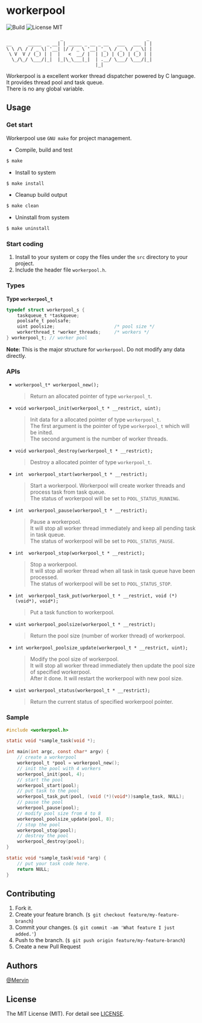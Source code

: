 # workerpool

![Build](https://img.shields.io/badge/build-passing-brightgreen.svg?style=flat)
![License MIT](https://img.shields.io/badge/license-MIT-blue.svg?style=flat&maxAge=2592000)

```
                    _                               _ 
__      _____  _ __| | _____ _ __ _ __   ___   ___ | |
\ \ /\ / / _ \| '__| |/ / _ \ '__| '_ \ / _ \ / _ \| |
 \ V  V / (_) | |  |   <  __/ |  | |_) | (_) | (_) | |
  \_/\_/ \___/|_|  |_|\_\___|_|  | .__/ \___/ \___/|_|
                                 |_|                 
```

Workerpool is a excellent worker thread dispatcher powered by C language.<br> 
It provides thread pool and task queue. <br>
There is no any global variable. 

## Usage

### Get start

Workerpool use `GNU make` for project management.

- Compile, build and test
```bash
$ make 
```

- Install to system
```bash
$ make install
```

- Cleanup build output
```bash
$ make clean
```

- Uninstall from system
```bash
$ make uninstall
```

### Start coding

1. Install to your system or copy the files under the `src` directory to your project.
2. Include the header file `workerpool.h`.

### Types

**Type `workerpool_t`**
```C
typedef struct workerpool_s {
    taskqueue_t *taskqueue;
    poolsafe_t poolsafe;
    uint poolsize;                      /* pool size */
    workerthread_t *worker_threads;     /* workers */
} workerpool_t; // worker pool
```
**Note:**
This is the major structure for `workerpool`. Do not modify any data directly.

### APIs

- `workerpool_t* workerpool_new();` 

    >Return an allocated pointer of type `workerpool_t`. 

- `void workerpool_init(workerpool_t * __restrict, uint);`

    >Init data for a allocated pointer of type `workerpool_t`.<br>
    >The first argument is the pointer of type `workerpool_t` which will be inited.<br>
    >The second argument is the number of worker threads.

- `void workerpool_destroy(workerpool_t * __restrict);`

    >Destroy a allocated pointer of type `workerpool_t`.

- `int  workerpool_start(workerpool_t * __restrict);`

    >Start a workerpool.
    >Workerpool will create worker threads and process task from task queue.<br>
    >The status of workerpool will be set to `POOL_STATUS_RUNNING`.

- `int  workerpool_pause(workerpool_t * __restrict);`

    >Pause a workerpool.<br>
    >It will stop all worker thread immediately and keep all pending task in task queue.<br>
    >The status of workerpool will be set to `POOL_STATUS_PAUSE`.

- `int  workerpool_stop(workerpool_t * __restrict);`

    >Stop a workerpool.<br>
    >It will stop all worker thread when all task in task queue have been processed.<br>
    >The status of workerpool will be set to `POOL_STATUS_STOP`.

- `int  workerpool_task_put(workerpool_t * __restrict, void (*)(void*), void*);`

    >Put a task function to workerpool.

- `uint workerpool_poolsize(workerpool_t * __restrict);`

    >Return the pool size (number of worker thread) of workerpool.

- `int workerpool_poolsize_update(workerpool_t * __restrict, uint);`

    >Modify the pool size of workerpool.<br>
    >It will stop all worker thread immediately then update the pool size of specified workerpool.<br>
    >After it done. It will restart the workerpool with new pool size.

- `uint workerpool_status(workerpool_t * __restrict);`
 
    >Return the current status of specified workerpool pointer.

### Sample
```C
#include <workerpool.h>

static void *sample_task(void *);

int main(int argc, const char* argv) {
    // create a workerpool
    workerpool_t *pool = workerpool_new();
    // init the pool with 4 workers
    workerpool_init(pool, 4);
    // start the pool
    workerpool_start(pool);
    // put task to the pool
    workerpool_task_put(pool, (void (*)(void*))sample_task, NULL);
    // pause the pool
    workerpool_pause(pool);
    // modify pool size from 4 to 8
    workerpool_poolsize_update(pool, 8);
    // stop the pool
    workerpool_stop(pool);
    // destroy the pool
    workerpool_destroy(pool);
}

static void *sample_task(void *arg) {
    // put your task code here.
    return NULL;
}
```

## Contributing

1. Fork it.
2. Create your feature branch. (`$ git checkout feature/my-feature-branch`)
3. Commit your changes. (`$ git commit -am 'What feature I just added.'`)
4. Push to the branch. (`$ git push origin feature/my-feature-branch`)
5. Create a new Pull Request

## Authors

[@Mervin](https://github.com/mofei2816) 

## License

The MIT License (MIT). For detail see [LICENSE](LICENSE).

